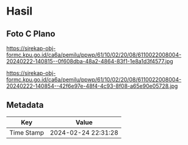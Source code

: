 # Hasil

## Foto C Plano

https://sirekap-obj-formc.kpu.go.id/ca6a/pemilu/ppwp/61/10/02/20/08/6110022008004-20240222-140815--0f608dba-48a2-4864-83f1-1e8a1d3f4577.jpg

https://sirekap-obj-formc.kpu.go.id/ca6a/pemilu/ppwp/61/10/02/20/08/6110022008004-20240222-140854--42f6e97e-48f4-4c93-8f08-a65e90e05728.jpg


## Metadata

| Key        | Value               |
| ---------- | ------------------- |
| Time Stamp | 2024-02-24 22:31:28 |



